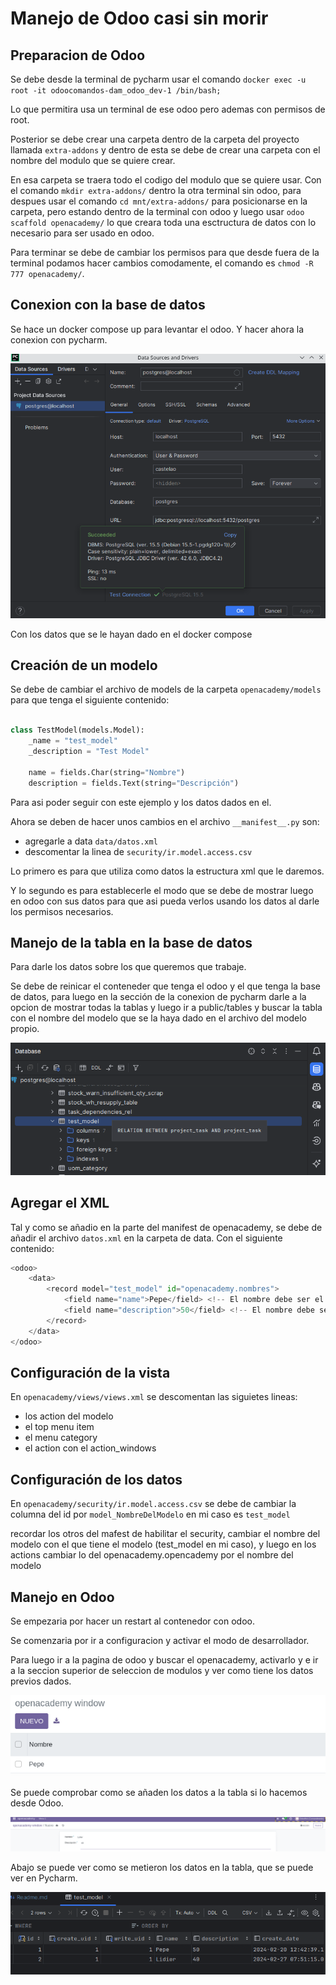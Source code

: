 # Manejo de Odoo casi sin morir

## Preparacion de Odoo

Se debe desde la terminal de pycharm usar el comando `docker exec -u root -it odoocomandos-dam_odoo_dev-1 /bin/bash;`

Lo que permitira usa un terminal de ese odoo pero ademas con permisos de root.

Posterior se debe crear una carpeta dentro de la carpeta del proyecto llamada `extra-addons` y dentro de esta se debe de crear una carpeta con el nombre del modulo que se quiere crear.

En esa carpeta se traera todo el codigo del modulo que se quiere usar. Con el comando `mkdir extra-addons/` dentro la 
otra terminal sin odoo, para despues usar el comando `cd mnt/extra-addons/` para posicionarse en la carpeta, pero 
estando dentro de la terminal con odoo y luego usar `odoo scaffold openacademy/` lo que creara toda una esctructura de 
datos con lo necesario para ser usado en odoo.

Para terminar se debe de cambiar los permisos para que desde fuera de la terminal podamos hacer cambios comodamente,
el comando es `chmod -R 777 openacademy/`.

## Conexion con la base de datos

Se hace un docker compose up para levantar el odoo. Y hacer ahora la conexion con pycharm.

![imagenConexion](./imagenes/conexion.png)

Con los datos que se le hayan dado en el docker compose

## Creación de un modelo

Se debe de cambiar el archivo de models de la carpeta `openacademy/models` para que tenga el siguiente contenido:

```python

class TestModel(models.Model):
    _name = "test_model"
    _description = "Test Model"

    name = fields.Char(string="Nombre")
    description = fields.Text(string="Descripción")
```
Para asi poder seguir con este ejemplo y los datos dados en el.

Ahora se deben de hacer unos cambios en el archivo `__manifest__.py` son:
- agregarle a data `data/datos.xml`
- descomentar la linea de `security/ir.model.access.csv`

Lo primero es para que utiliza como datos la estructura xml que le daremos.

Y lo segundo es para establecerle el modo que se debe de mostrar luego en odoo con sus datos para que asi pueda verlos
usando los datos al darle los permisos necesarios.

## Manejo de la tabla en la base de datos

Para darle los datos sobre los que queremos que trabaje.

Se debe de reinicar el conteneder que tenga el odoo y el que tenga la base de datos, para luego en la sección de la 
conexion de pycharm darle a la opcion de mostrar todas la tablas y luego ir a public/tables y buscar la tabla con el 
nombre del modelo que se la haya dado en el archivo del modelo propio.

![tabla](./imagenes/tabla.png)

## Agregar el XML

Tal y como se añadio en la parte del manifest de openacademy, se debe de añadir el archivo `datos.xml` en la carpeta de 
data. Con el siguiente contenido:

```python
<odoo>
    <data>
        <record model="test_model" id="openacademy.nombres">
            <field name="name">Pepe</field> <!-- El nombre debe ser el mismo que la variable del modelo -->
            <field name="description">50</field> <!-- El nombre debe ser el mismo que la variable del modelo -->
        </record>
    </data>
</odoo>
```

## Configuración de la vista

En `openacademy/views/views.xml` se descomentan las siguietes lineas:
- los action del modelo
- el top menu item
- el menu category
- el action con el action_windows

## Configuración de los datos
En `openacademy/security/ir.model.access.csv` se debe de cambiar la columna del id por `model_NombreDelModelo` en mi caso es `test_model`

recordar los otros del mafest de habilitar el security, cambiar el nombre del modelo con el que tiene el modelo 
(test_model en mi caso), y luego en los actions cambiar lo del openacademy.opencademy por el nombre del modelo

## Manejo en Odoo

Se empezaria por hacer un restart al contenedor con odoo.

Se comenzaria por ir a configuracion y activar el modo de desarrollador.

Para luego ir a la pagina de odoo y buscar el openacademy, activarlo y e ir a la seccion superior de seleccion de 
modulos y ver como tiene los datos previos dados.

![datosOdoo](./imagenes/odooDatos.png)


Se puede comprobar como se añaden los datos a la tabla si lo hacemos desde Odoo.

![meterDatos](./imagenes/meterOdoo.png)

Abajo se puede ver como se metieron los datos en la tabla, que se puede ver en Pycharm.

![tablaDatosMetidos](./imagenes/tablaDatosMetidos.png)

